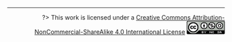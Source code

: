 ---
<div style="text-align: right;">
  
?> This work is licensed under a [Creative Commons Attribution-NonCommercial-ShareAlike 4.0 International License](http://creativecommons.org/licenses/by-nc/4.0/) 
[![Creative Commons License](images/cc-nc-sa.png)](http://creativecommons.org/licenses/by-nc-sa/4.0/)
</div>

